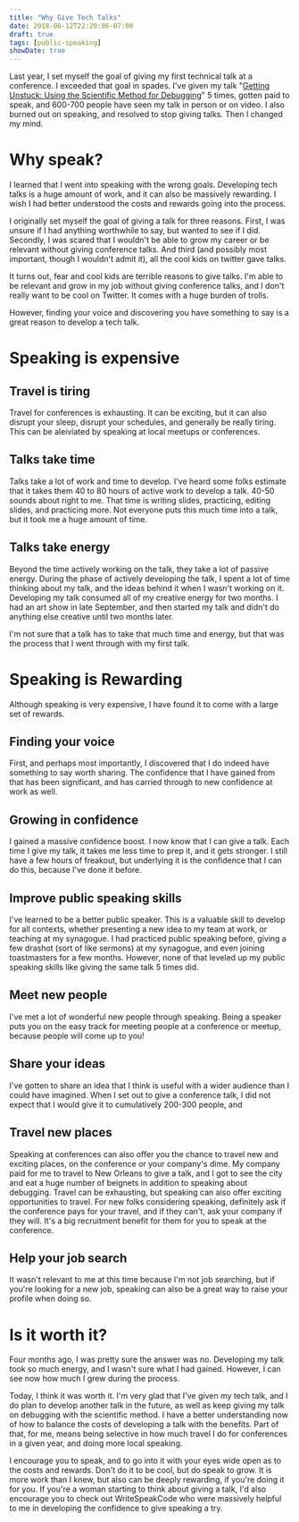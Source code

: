 ```yaml
---
title: "Why Give Tech Talks"
date: 2018-06-12T22:20:06-07:00
draft: true
tags: [public-speaking]
showDate: true
---
```

Last year, I set myself the goal of giving my first technical talk at a conference. I exceeded that goal in spades. I've given my talk "[Getting Unstuck: Using the Scientific Method for Debugging](/talks/)" 5 times, gotten paid to speak, and 600-700 people have seen my talk in person or on video. I also burned out on speaking, and resolved to stop giving talks. Then I changed my mind.

# Why speak?
I learned that I went into speaking with the wrong goals. Developing tech talks is a huge amount of work, and it can also be massively rewarding. I wish I had better understood the costs and rewards going into the process.

I originally set myself the goal of giving a talk for three reasons. First, I was unsure if I had anything worthwhile to say, but wanted to see if I did. Secondly, I was scared that I wouldn't be able to grow my career or be relevant without giving conference talks. And third (and possibly most important, though I wouldn't admit it), all the cool kids on twitter gave talks.

It turns out, fear and cool kids are terrible reasons to give talks. I'm able to be relevant and grow in my job without giving conference talks, and I don't really want to be cool on Twitter. It comes with a huge burden of trolls.

However, finding your voice and discovering you have something to say is a great reason to develop a tech talk.

# Speaking is expensive
## Travel is tiring
Travel for conferences is exhausting. It can be exciting, but it can also disrupt your sleep, disrupt your schedules, and generally be really tiring. This can be aleiviated by speaking at local meetups or conferences.

## Talks take time
Talks take a lot of work and time to develop. I've heard some folks estimate that it takes them 40 to 80 hours of active work to develop a talk. 40-50 sounds about right to me. That time is writing slides, practicing, editing slides, and practicing more. Not everyone puts this much time into a talk, but it took me a huge amount of time.

## Talks take energy
Beyond the time actively working on the talk, they take a lot of passive energy. During the phase of actively developing the talk, I spent a lot of time thinking about my talk, and the ideas behind it when I wasn't working on it. Developing my talk consumed all of my creative energy for two months. I had an art show in late September, and then started my talk and didn't do anything else creative until two months later.

I'm not sure that a talk has to take that much time and energy, but that was the process that I went through with my first talk.

# Speaking is Rewarding
Although speaking is very expensive, I have found it to come with a large set of rewards.

## Finding your voice
First, and perhaps most importantly, I discovered that I do indeed have something to say worth sharing. The confidence that I have gained from that has been significant, and has carried through to new confidence at work as well.

## Growing in confidence
I gained a massive confidence boost. I now know that I can give a talk. Each time I give my talk, it takes me less time to prep it, and it gets stronger. I still have a few hours of freakout, but underlying it is the confidence that I can do this, because I've done it before.

## Improve public speaking skills
I've learned to be a better public speaker. This is a valuable skill to develop for all contexts, whether presenting a new idea to my team at work, or teaching at my synagogue. I had practiced public speaking before, giving a few drashot (sort of like sermons) at my synagogue, and even joining toastmasters for a few months. However, none of that leveled up my public speaking skills like giving the same talk 5 times did.

## Meet new people
I've met a lot of wonderful new people through speaking. Being a speaker puts you on the easy track for meeting people at a conference or meetup, because people will come up to you!

## Share your ideas
I've gotten to share an idea that I think is useful with a wider audience than I could have imagined. When I set out to give a conference talk, I did not expect that I would give it to cumulatively 200-300 people, and 

## Travel new places
Speaking at conferences can also offer you the chance to travel new and exciting places, on the conference or your company's dime. My company paid for me to travel to New Orleans to give a talk, and I got to see the city and eat a huge number of beignets in addition to speaking about debugging. Travel can be exhausting, but speaking can also offer exciting opportunities to travel. For new folks considering speaking, definitely ask if the conference pays for your travel, and if they can't, ask your company if they will. It's a big recruitment benefit for them for you to speak at the conference.

## Help your job search
It wasn't relevant to me at this time because I'm not job searching, but if you're looking for a new job, speaking can also be a great way to raise your profile when doing so.

# Is it worth it?

Four months ago, I was pretty sure the answer was no. Developing my talk took so much energy, and I wasn't sure what I had gained. However, I can see now how much I grew during the process. 

Today, I think it was worth it. I'm very glad that I've given my tech talk, and I do plan to develop another talk in the future, as well as keep giving my talk on debugging with the scientific method. I have a better understanding now of how to balance the costs of developing a talk with the benefits. Part of that, for me, means being selective in how much travel I do for conferences in a given year, and doing more local speaking.

I encourage you to speak, and to go into it with your eyes wide open as to the costs and rewards. Don't do it to be cool, but do speak to grow. It is more work than I knew, but also can be deeply rewarding, if you're doing it for you. If you're a woman starting to think about giving a talk, I'd also encourage you to check out WriteSpeakCode who were massively helpful to me in developing the confidence to give speaking a try.